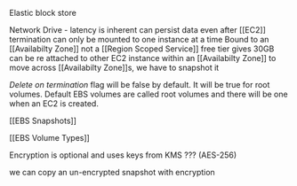 Elastic block store

Network Drive - latency is inherent
can persist data even after [[EC2]] termination
can only be mounted to one instance at a time
Bound to an [[Availabilty Zone]] not a [[Region Scoped Service]]
free tier gives 30GB
can be re attached to other EC2 instance within an [[Availabilty Zone]]
to move across [[Availabilty Zone]]s, we have to snapshot it

*Delete on termination* flag will be false by default. It will be true for root volumes.
Default EBS volumes are called root volumes and there will be one when an EC2 is created.

[[EBS Snapshots]]

[[EBS Volume Types]]

Encryption is optional and uses keys from KMS ??? (AES-256)

we can copy an un-encrypted snapshot with encryption 
